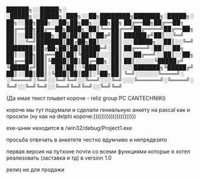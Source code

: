 ﻿
██████╗░░█████╗░  ░█████╗░░█████╗░███╗░░██╗████████╗███████╗░█████╗░██╗░░██╗███╗░░██╗██╗██╗░░██╗██╗
██╔══██╗██╔══██╗  ██╔══██╗██╔══██╗████╗░██║╚══██╔══╝██╔════╝██╔══██╗██║░░██║████╗░██║██║██║░██╔╝██║
██████╔╝██║░░╚═╝  ██║░░╚═╝███████║██╔██╗██║░░░██║░░░█████╗░░██║░░╚═╝███████║██╔██╗██║██║█████═╝░██║
██╔═══╝░██║░░██╗  ██║░░██╗██╔══██║██║╚████║░░░██║░░░██╔══╝░░██║░░██╗██╔══██║██║╚████║██║██╔═██╗░██║
██║░░░░░╚█████╔╝  ╚█████╔╝██║░░██║██║░╚███║░░░██║░░░███████╗╚█████╔╝██║░░██║██║░╚███║██║██║░╚██╗██║
╚═╝░░░░░░╚════╝░  ░╚════╝░╚═╝░░╚═╝╚═╝░░╚══╝░░░╚═╝░░░╚══════╝░╚════╝░╚═╝░░╚═╝╚═╝░░╚══╝╚═╝╚═╝░░╚═╝╚═╝


(Да емае текст плывет короче - reliz group PC CANTECHNIKI)

короче мы тут подумали и сделали гениальную анкету на pascal как и просили
(ну как на delphi короче:))))))))))))))))))))))

exe-шник находится в /win32/debug/Project1.exe

просьба отвечать в анкетете честно вдумчиво и непредвзято

первая версия на путхоне почти со всеми функциями которые я хотел реализовать (заставка и тд) в version 1.0

релиз не для продажи
